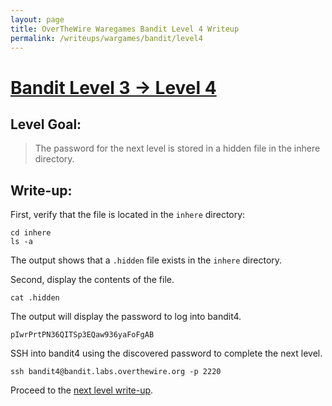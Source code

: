 ```yaml
---
layout: page
title: OverTheWire Waregames Bandit Level 4 Writeup
permalink: /writeups/wargames/bandit/level4
---
```


# [Bandit Level 3 -> Level 4](http://overthewire.org/wargames/bandit/bandit4.html)

## Level Goal: 

> The password for the next level is stored in a hidden file in the inhere directory.

## Write-up: 
First, verify that the file is located in the ```inhere``` directory:

```shell
cd inhere
ls -a
```

The output shows that a ```.hidden``` file exists in the ```inhere``` directory.

Second, display the contents of the file. 

```shell
cat .hidden 
```

The output will display the password to log into bandit4.

```shell
pIwrPrtPN36QITSp3EQaw936yaFoFgAB
```

SSH into bandit4 using the discovered password to complete the next level.

```shell
ssh bandit4@bandit.labs.overthewire.org -p 2220
```

Proceed to the [next level write-up](/writeups/wargames/bandit/level5).
